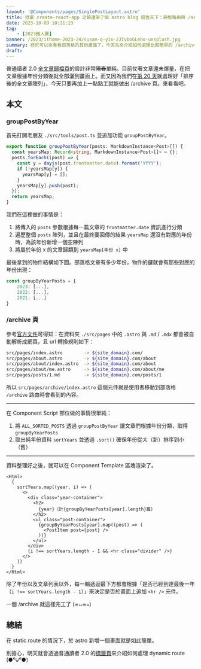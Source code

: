 ```yaml
---
layout: '@Components/pages/SinglePostLayout.astro'
title: 捨棄 create-react-app 之餘還架了個 astro blog 昭告天下：靜態路由與 /archive
date: 2023-10-09 10:21:23
tag:
	- [2023鐵人賽]
banner: /2023/ithome-2023-24/susan-q-yin-2JIvboGLeho-unsplash.jpg
summary: 終於可以來看看部落格的其他畫面了，今天先來介紹如何處理比較簡單的 /archive 頁
draft: 
---
```


普通讀者 2.0 [全文章歸檔頁](/archive)的設計非常~~陽春~~單純。目前仗著文章還未爆量，在把文章根據年份分類後就全部灑到畫面上。而又因為我們在[第 20 天](/2023/ithome-2023-20)就處理好「排序後的全文章陣列」，今天只要再加上一點點工就能做出 /archive 頁。來看看吧。

## 本文

### groupPostByYear

首先打開老朋友 `./src/tools/post.ts` 並追加功能 `groupPostByYear`。

```ts
export function groupPostByYear(posts: MarkdownInstance<Post>[]) {
  const yearsMap: Record<string, MarkdownInstance<Post>[]> = {};
  posts.forEach((post) => {
    const y = dayjs(post.frontmatter.date).format('YYYY');
    if (!yearsMap[y]) {
      yearsMap[y] = [];
    }
    yearsMap[y].push(post);
  });
  return yearsMap;
}
```

我們在這裡做的事情是：

1. 將傳入的 `posts` 參數根據每一篇文章的 `frontmatter.date` 資訊進行分類
2. 遍歷整個 `posts` 陣列，並且在最終要回傳的結果 `yearsMap` 還沒有對應的年份時，為該年份新增一個空陣列
3. 將屬於年份 x 的文章歸類到 `yearsMap[年份 x]` 中

最後拿到的物件結構如下圖。部落格文章有多少年份，物件的鍵就會有那些對應的年份出現：

```ts
const groupByYearPosts = {
	2023: [...],
	2022: [...],
	2021: [...]
}
```

### /archive 頁

參考[官方文件](https://docs.astro.build/en/core-concepts/routing/#static-routes)可得知：在資料夾 `./src/pages` 中的 `.astro` 與 `.md` / `.mdx` 都會被自動解析成網頁。且 url 轉換規則如下：

```bash
src/pages/index.astro        -> ${site_domain}.com/
src/pages/about.astro        -> ${site_domain}.com/about
src/pages/about/index.astro  -> ${site_domain}.com/about
src/pages/about/me.astro     -> ${site_domain}.com/about/me
src/pages/posts/1.md         -> ${site_domain}.com/posts/1
```

所以 `src/pages/archive/index.astro` 這個元件就是使用者移動到部落格 `/archive` 路由時會看到的內容。

---

在 Component Script 部位做的事情很單純：

1. 將 `ALL_SORTED_POSTS` 透過 `groupPostByYear` 讓文章們根據年份分類，取得 `groupByYearPosts`
2. 取出純年份資料 `sortYears` 並透過 `.sort()` 確保年份從大（新）排序到小（舊）

---

資料整理好之後，就可以在 Component Template 區塊渲染了。

```astro
<Html>
  {
    sortYears.map((year, i) => (
      <>
        <div class="year-container">
          <h2>
            {year}（計{groupByYearPosts[year].length}篇）
          </h2>
          <ul class="post-container">
            {groupByYearPosts[year].map((post) => (
              <PostItem post={post} />
            ))}
          </ul>
        </div>
        {i !== sortYears.length - 1 && <hr class="divider" />}
      </>
    ))
  }
</Html>
```

除了年份以及文章列表以外，每一輪遞迴最下方都會根據「是否已經到達最後一年（`i !== sortYears.length - 1`）」來決定是否於畫面上追加 `<hr />` 元件。

一個 /archive 就這樣完工了 (≖ᴗ≖๑)

## 總結

在 static route 的情況下，於 astro 新增一個畫面就是如此簡單。

別擔心，明天就會透過普通讀者 2.0 的[標籤頁](/tag)來介紹如何處理 dynamic route (●⁰౪⁰●)
